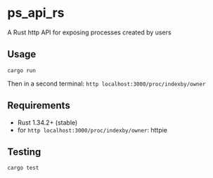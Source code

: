 # ps_api_rs

A Rust http API for exposing processes created by users

## Usage

`cargo run`

Then in a second terminal: `http localhost:3000/proc/indexby/owner`

## Requirements

- Rust 1.34.2+ (stable)
- for `http localhost:3000/proc/indexby/owner`: httpie

## Testing

`cargo test`
